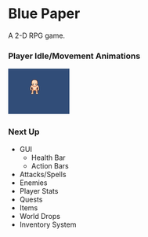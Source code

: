 # Blue Paper
A 2-D RPG game.

### Player Idle/Movement Animations

![player-movement](resources/player-movement.gif)

### Next Up
* GUI
   * Health Bar
   * Action Bars
* Attacks/Spells
* Enemies
* Player Stats
* Quests
* Items
* World Drops
* Inventory System
